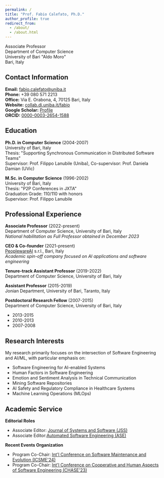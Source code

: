 ```yaml
---
permalink: /
title: "Prof. Fabio Calefato, Ph.D."
author_profile: true
redirect_from: 
  - /about/
  - /about.html
---
```


Associate Professor  
Department of Computer Science  
University of Bari "Aldo Moro"  
Bari, Italy

## Contact Information
**Email:** fabio.calefato@uniba.it  
**Phone:** +39 080 571 2213  
**Office:** Via E. Orabona, 4, 70125 Bari, Italy  
**Website:** [collab.di.uniba.it/fabio](https://collab.di.uniba.it/fabio)  
**Google Scholar:** [Profile](https://scholar.google.com/citations?hl=it&user=n_XWRkoAAAAJ&view_op=list_works&sortby=pubdate)  
**ORCID:** [0000-0003-2654-1588](https://orcid.org/0000-0003-2654-1588)

## Education

**Ph.D. in Computer Science** (2004-2007)  
University of Bari, Italy  
Thesis: "Supporting Synchronous Communication in Distributed Software Teams"  
Supervisor: Prof. Filippo Lanubile (Uniba), 
Co-supervisor: Prof. Daniela Damian (UVic)

**M.Sc. in Computer Science** (1996-2002)  
University of Bari, Italy  
Thesis: "P2P Conferences in JXTA"  
Graduation Grade: 110/110 with honors  
Supervisor: Prof. Filippo Lanubile

## Professional Experience

**Associate Professor** (2022-present)  
Department of Computer Science, University of Bari, Italy  
*National habilitation as Full Professor obtained in December 2023*

**CEO & Co-founder** (2021-present)  
[PeoplewareAI](https://www.peopleware.ai/) s.r.l., Bari, Italy  
*Academic spin-off company focused on AI applications and software engineering*

**Tenure-track Assistant Professor** (2019-2022)  
Department of Computer Science, University of Bari, Italy

**Assistant Professor** (2015-2019)  
Jonian Department, University of Bari, Taranto, Italy

**Postdoctoral Research Fellow** (2007-2015)  
Department of Computer Science, University of Bari, Italy  
- 2013-2015
- 2010-2013
- 2007-2008

## Research Interests

My research primarily focuses on the intersection of Software Engineering and AI/ML, with particular emphasis on:

- Software Engineering for AI-enabled Systems
- Human Factors in Software Engineering
- Emotion and Sentiment Analysis in Technical Communication
- Mining Software Repositories
- AI Safety and Regulatory Compliance in Healthcare Systems
- Machine Learning Operations (MLOps)

## Academic Service

**Editorial Roles**
- Associate Editor: [Journal of Systems and Software (JSS)](https://www.sciencedirect.com/journal/journal-of-systems-and-software/about/editorial-board)
- Associate Editor:[Automated Software Engineering (ASE)](https://link.springer.com/journal/10515/editorial-board)

**Recent Events Organization**
- Program Co-Chair: [Int'l Conference on Software Maintenance and Evolution (ICSME'24)](https://conf.researchr.org/committee/icsme-2024/icsme-2024-organizing-committee)
- Program Co-Chair: [Int'l Conference on Cooperative and Human Aspects of Software Engineering (CHASE'23)](https://conf.researchr.org/committee/chase-2023/chase-2023-organizing-committee)
